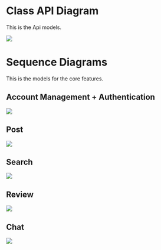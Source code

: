 # Class API Diagram
This is the Api models.

![](./Architecture-Diagram.png)


# Sequence Diagrams
This is the models for the core features.
  
## Account Management + Authentication

![](./AccountManagementAuthentication.png)



## Post

![](./post.png)



## Search

![](./Search.png)



## Review

![](./review.png)


      
## Chat

![](./chat.png)
